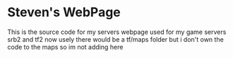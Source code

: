 # Steven's WebPage
This is the source code for my servers webpage used for my game servers srb2 and tf2
now usely there would be a tf/maps folder but i don't own the code to the maps so im not adding here
